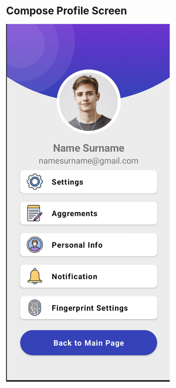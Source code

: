 # Compose Profile Screen

<img src="https://github.com/adempolat/ComposeProfileUI/blob/master/app/src/main/res/drawable/ss_profile.png" padding="5"/>  
